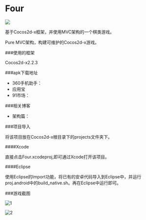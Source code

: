 Four
====

![](http://wangxuanyihaha.qiniudn.com/four/four_logo.png)

基于Cocos2d-x框架，并使用MVC架构的一个棋类游戏。

Pure MVC架构，构建可维护的Cocos2d-x游戏。

###使用的框架

Cocos2d-x2.2.3

###apk下载地址

- 360手机助手：
- 应用宝
- 91市场：

###相关博客

- 架构篇：

###项目导入

将该项目放在Cocos2d-x根目录下的projects文件夹下。

####Xcode

直接点击Four.xcodeproj,即可通过Xcode打开该项目。

####Eclipse

使用Eclipse的Import功能，将已有的安卓代码导入到Eclipse中，并运行proj.android中的build_native.sh。再在Eclipse中运行即可。

###游戏截图

![1](http://wangxuanyihaha.qiniudn.com/four/four_large_1.png)

![2](http://wangxuanyihaha.qiniudn.com/four/four_large_2.png)
